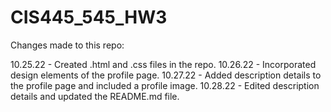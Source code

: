 # CIS445_545_HW3

Changes made to this repo:

10.25.22 - Created .html and .css files in the repo.
10.26.22 - Incorporated design elements of the profile page. 
10.27.22 - Added description details to the profile page and included a profile image. 
10.28.22 - Edited description details and updated the README.md file. 